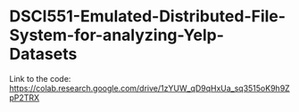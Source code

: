 # DSCI551-Emulated-Distributed-File-System-for-analyzing-Yelp-Datasets
Link to the code: https://colab.research.google.com/drive/1zYUW_qD9qHxUa_sq3515oK9h9ZpP2TRX
